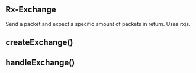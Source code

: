 ## Rx-Exchange

Send a packet and expect a specific amount of packets in return. Uses rxjs.

## createExchange()

## handleExchange()
